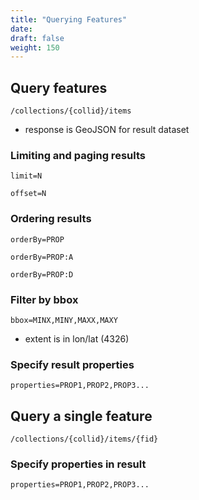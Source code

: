 ```yaml
---
title: "Querying Features"
date:
draft: false
weight: 150
---
```


## Query features

`/collections/{collid}/items`

- response is GeoJSON for result dataset

### Limiting and paging results

`limit=N`

`offset=N`

### Ordering results

`orderBy=PROP`

`orderBy=PROP:A`

`orderBy=PROP:D`

### Filter by bbox

`bbox=MINX,MINY,MAXX,MAXY`

- extent is in lon/lat (4326)

### Specify result properties

`properties=PROP1,PROP2,PROP3...`

## Query a single feature

`/collections/{collid}/items/{fid}`

### Specify properties in result

`properties=PROP1,PROP2,PROP3...`
